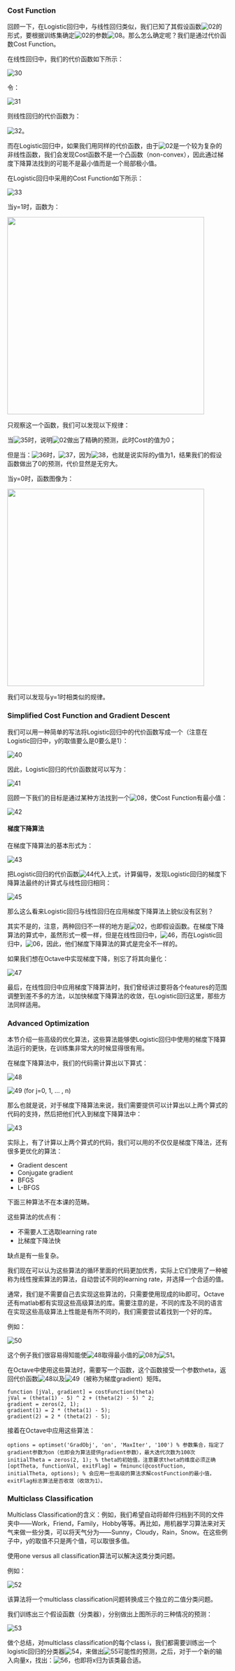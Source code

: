 ### Cost Function

回顾一下，在Logistic回归中，与线性回归类似，我们已知了其假设函数![02](./img/02.png)的形式，要根据训练集确定![02](./img/02.png)的参数![08](./img/08.png)。那么怎么确定呢？我们是通过代价函数Cost Function。

在线性回归中，我们的代价函数如下所示：

![30](./img/30.png)

令：

![31](./img/31.png)

则线性回归的代价函数为：

![32](./img/32.png)。

而在Logistic回归中，如果我们用同样的代价函数，由于![02](./img/02.png)是一个较为复杂的非线性函数，我们会发现Cost函数不是一个凸函数（non-convex），因此通过梯度下降算法找到的可能不是最小值而是一个局部极小值。

在Logistic回归中采用的Cost Function如下所示：

![33](./img/33.png)

当y=1时，函数为：

<img src="./img/34.png" width="450px"/>

只观察这一个函数，我们可以发现以下规律：

当![35](./img/35.png)时，说明![02](./img/02.png)做出了精确的预测，此时Cost的值为0；

但是当：![36](./img/36.png)时，![37](./img/37.png)，因为![38](./img/38.png)，也就是说实际的y值为1，结果我们的假设函数做出了0的预测，代价显然是无穷大。

当y=0时，函数图像为：

<img src="./img/39.png" width="450px"/>

我们可以发现与y=1时相类似的规律。

### Simplified Cost Function and Gradient Descent

我们可以用一种简单的写法将Logistic回归中的代价函数写成一个（注意在Logistic回归中，y的取值要么是0要么是1）：

![40](./img/40.png)

因此，Logistic回归的代价函数就可以写为：

![41](./img/41.png)

回顾一下我们的目标是通过某种方法找到一个![08](./img/08.png)，使Cost Function有最小值：

![42](./img/42.png)

#### 梯度下降算法

在梯度下降算法的基本形式为：

![43](./img/43.png)

把Logistic回归的代价函数![44](./img/44.png)代入上式，计算偏导，发现Logistic回归的梯度下降算法最终的计算式与线性回归相同：

![45](./img/45.png)

那么这么看来Logistic回归与线性回归在应用梯度下降算法上貌似没有区别？

其实不是的，注意，两种回归不一样的地方是![02](./img/02.png)，也即假设函数。在梯度下降算法的算式中，虽然形式一模一样，但是在线性回归中，![46](./img/46.png)，而在Logistic回归中，![06](./img/06.png)，因此，他们梯度下降算法的算式是完全不一样的。

如果我们想在Octave中实现梯度下降，别忘了将其向量化：

![47](./img/47.png)

最后，在线性回归中应用梯度下降算法时，我们曾经讲过要将各个features的范围调整到差不多的方法，以加快梯度下降算法的收敛，在Logistic回归这里，那些方法同样适用。

### Advanced Optimization

本节介绍一些高级的优化算法，这些算法能够使Logistic回归中使用的梯度下降算法运行的更快，在训练集非常大的时候显得很有用。

在梯度下降算法中，我们的代码需计算出以下算式：

![48](./img/48.png)

![49](./img/49.png) (for j=0, 1, ... , n)

那么也就是说，对于梯度下降算法来说，我们需要提供可以计算出以上两个算式的代码的支持，然后把他们代入到梯度下降算法中：

![43](./img/43.png)

实际上，有了计算以上两个算式的代码，我们可以用的不仅仅是梯度下降法，还有很多更优化的算法：

- Gradient descent
- Conjugate gradient
- BFGS
- L-BFGS

下面三种算法不在本课的范畴。

这些算法的优点有：

- 不需要人工选取learning rate
- 比梯度下降法快

缺点是有一些复杂。

我们现在可以认为这些算法的循环里面的代码更加优秀，实际上它们使用了一种被称为线性搜索算法的算法，自动尝试不同的learning rate，并选择一个合适的值。

通常，我们是不需要自己去实现这些算法的，只需要使用现成的lib即可。Octave还有matlab都有实现这些高级算法的库。需要注意的是，不同的库及不同的语言在实现这些高级算法上性能是有所不同的，我们需要尝试着找到一个好的库。

例如：

![50](./img/50.png)

这个例子我们很容易得知能使![48](./img/48.png)取得最小值的![08](./img/08.png)为![51](./img/51.png)。

在Octave中使用这些算法时，需要写一个函数，这个函数接受一个参数theta，返回代价函数![48](./img/48.png)以及![49](./img/49.png)（被称为梯度gradient）矩阵。

```
function [jVal, gradient] = costFunction(theta)
jVal = (theta(1) - 5) ^ 2 + (theta(2) - 5) ^ 2;
gradient = zeros(2, 1);
gradient(1) = 2 * (theta(1) - 5);
gradient(2) = 2 * (theta(2) - 5);
```

接着在Octave中应用这些算法：

```
options = optimset('GradObj', 'on', 'MaxIter', '100') % 参数集合，指定了gradient参数为on（也即会为算法提供gradient参数），最大迭代次数为100次
initialTheta = zeros(2, 1); % theta的初始值，注意要求theta的维度必须正确
[optTheta, functionVal, exitFlag] = fminunc(@costFuction, initialTheta, options); % 会应用一些高级的算法求解costFunction的最小值，exitFlag标志算法是否收敛（收敛为1）。
```

### Multiclass Classification

Multiclass Classification的含义：例如，我们希望自动将邮件归档到不同的文件夹中——Work，Friend，Family，Hobby等等。再比如，用机器学习算法来对天气来做一些分类，可以将天气分为——Sunny，Cloudy，Rain，Snow。在这些例子中，y的取值不只是两个值，可以取很多值。

使用one versus all classification算法可以解决这类分类问题。

例如：

![52](./img/52.png)

该算法将一个multiclass classification问题转换成三个独立的二值分类问题。

我们训练出三个假设函数（分类器），分别做出上图所示的三种情况的预测：

![53](./img/53.png)

做个总结，对multiclass classification的每个class i，我们都需要训练出一个logistic回归的分类器![54](./img/54.png)，来做出![55](./img/55.png)可能性的预测，之后，对于一个新的输入向量x，找出：![56](./img/56.png)，也即将x归为该类最合适。